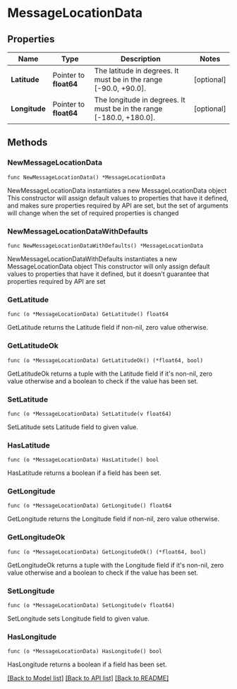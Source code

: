 # MessageLocationData

## Properties

Name | Type | Description | Notes
------------ | ------------- | ------------- | -------------
**Latitude** | Pointer to **float64** | The latitude in degrees. It must be in the range [-90.0, +90.0]. | [optional] 
**Longitude** | Pointer to **float64** | The longitude in degrees. It must be in the range [-180.0, +180.0]. | [optional] 

## Methods

### NewMessageLocationData

`func NewMessageLocationData() *MessageLocationData`

NewMessageLocationData instantiates a new MessageLocationData object
This constructor will assign default values to properties that have it defined,
and makes sure properties required by API are set, but the set of arguments
will change when the set of required properties is changed

### NewMessageLocationDataWithDefaults

`func NewMessageLocationDataWithDefaults() *MessageLocationData`

NewMessageLocationDataWithDefaults instantiates a new MessageLocationData object
This constructor will only assign default values to properties that have it defined,
but it doesn't guarantee that properties required by API are set

### GetLatitude

`func (o *MessageLocationData) GetLatitude() float64`

GetLatitude returns the Latitude field if non-nil, zero value otherwise.

### GetLatitudeOk

`func (o *MessageLocationData) GetLatitudeOk() (*float64, bool)`

GetLatitudeOk returns a tuple with the Latitude field if it's non-nil, zero value otherwise
and a boolean to check if the value has been set.

### SetLatitude

`func (o *MessageLocationData) SetLatitude(v float64)`

SetLatitude sets Latitude field to given value.

### HasLatitude

`func (o *MessageLocationData) HasLatitude() bool`

HasLatitude returns a boolean if a field has been set.

### GetLongitude

`func (o *MessageLocationData) GetLongitude() float64`

GetLongitude returns the Longitude field if non-nil, zero value otherwise.

### GetLongitudeOk

`func (o *MessageLocationData) GetLongitudeOk() (*float64, bool)`

GetLongitudeOk returns a tuple with the Longitude field if it's non-nil, zero value otherwise
and a boolean to check if the value has been set.

### SetLongitude

`func (o *MessageLocationData) SetLongitude(v float64)`

SetLongitude sets Longitude field to given value.

### HasLongitude

`func (o *MessageLocationData) HasLongitude() bool`

HasLongitude returns a boolean if a field has been set.


[[Back to Model list]](../README.md#documentation-for-models) [[Back to API list]](../README.md#documentation-for-api-endpoints) [[Back to README]](../README.md)


